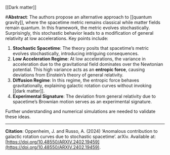 
[[Dark matter]]

#**Abstract**: The authors propose an alternative approach to [[quantum gravity]], where the spacetime metric remains classical while matter fields remain quantum. In this framework, the metric evolves stochastically. Surprisingly, this stochastic behavior leads to a modification of general relativity at low accelerations. Key points include:

1. **Stochastic Spacetime**: The theory posits that spacetime’s metric evolves stochastically, introducing intriguing consequences.
2. **Low Acceleration Regime**: At low accelerations, the variance in acceleration due to the gravitational field dominates over the Newtonian potential. This high variance acts as an **entropic force**, causing deviations from Einstein’s theory of general relativity.
3. **Diffusion Regime**: In this regime, the entropic force behaves gravitationally, explaining galactic rotation curves without invoking [[dark matter]].
4. **Experimental Signature**: The deviation from general relativity due to spacetime’s Brownian motion serves as an experimental signature.

Further understanding and numerical simulations are needed to validate these ideas.

---

**Citation**: Oppenheim, J. and Russo, A. (2024) ‘Anomalous contribution to galactic rotation curves due to stochastic spacetime’. arXiv. Available at: [https://doi.org/10.48550/ARXIV.2402.19459](https://doi.org/10.48550/ARXIV.2402.19459).
